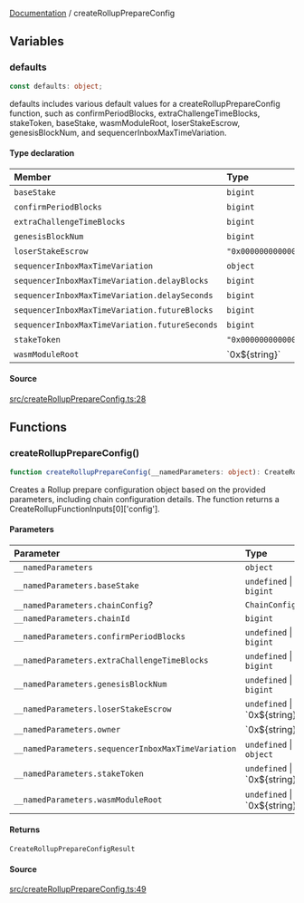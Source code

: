 [Documentation](README.md) / createRollupPrepareConfig

## Variables

### defaults

```ts
const defaults: object;
```

defaults includes various default values for a createRollupPrepareConfig
function, such as confirmPeriodBlocks, extraChallengeTimeBlocks, stakeToken,
baseStake, wasmModuleRoot, loserStakeEscrow, genesisBlockNum, and
sequencerInboxMaxTimeVariation.

#### Type declaration

| Member                                         | Type                                           | Value       |
| :--------------------------------------------- | :--------------------------------------------- | :---------- |
| `baseStake`                                    | `bigint`                                       | ...         |
| `confirmPeriodBlocks`                          | `bigint`                                       | ...         |
| `extraChallengeTimeBlocks`                     | `bigint`                                       | ...         |
| `genesisBlockNum`                              | `bigint`                                       | ...         |
| `loserStakeEscrow`                             | `"0x0000000000000000000000000000000000000000"` | zeroAddress |
| `sequencerInboxMaxTimeVariation`               | `object`                                       | ...         |
| `sequencerInboxMaxTimeVariation.delayBlocks`   | `bigint`                                       | ...         |
| `sequencerInboxMaxTimeVariation.delaySeconds`  | `bigint`                                       | ...         |
| `sequencerInboxMaxTimeVariation.futureBlocks`  | `bigint`                                       | ...         |
| `sequencerInboxMaxTimeVariation.futureSeconds` | `bigint`                                       | ...         |
| `stakeToken`                                   | `"0x0000000000000000000000000000000000000000"` | zeroAddress |
| `wasmModuleRoot`                               | \`0x$\{string\}\`                              | -           |

#### Source

[src/createRollupPrepareConfig.ts:28](https://github.com/anegg0/arbitrum-orbit-sdk/blob/763a3f41e7ea001cbb6fe81ac11cc794b4a0f94d/src/createRollupPrepareConfig.ts#L28)

## Functions

### createRollupPrepareConfig()

```ts
function createRollupPrepareConfig(__namedParameters: object): CreateRollupPrepareConfigResult;
```

Creates a Rollup prepare configuration object based on the provided
parameters, including chain configuration details. The function returns a
CreateRollupFunctionInputs[0]['config'].

#### Parameters

| Parameter                                          | Type                             |
| :------------------------------------------------- | :------------------------------- |
| `__namedParameters`                                | `object`                         |
| `__namedParameters.baseStake`                      | `undefined` \| `bigint`          |
| `__namedParameters.chainConfig`?                   | `ChainConfig`                    |
| `__namedParameters.chainId`                        | `bigint`                         |
| `__namedParameters.confirmPeriodBlocks`            | `undefined` \| `bigint`          |
| `__namedParameters.extraChallengeTimeBlocks`       | `undefined` \| `bigint`          |
| `__namedParameters.genesisBlockNum`                | `undefined` \| `bigint`          |
| `__namedParameters.loserStakeEscrow`               | `undefined` \| \`0x$\{string\}\` |
| `__namedParameters.owner`                          | \`0x$\{string\}\`                |
| `__namedParameters.sequencerInboxMaxTimeVariation` | `undefined` \| `object`          |
| `__namedParameters.stakeToken`                     | `undefined` \| \`0x$\{string\}\` |
| `__namedParameters.wasmModuleRoot`                 | `undefined` \| \`0x$\{string\}\` |

#### Returns

`CreateRollupPrepareConfigResult`

#### Source

[src/createRollupPrepareConfig.ts:49](https://github.com/anegg0/arbitrum-orbit-sdk/blob/763a3f41e7ea001cbb6fe81ac11cc794b4a0f94d/src/createRollupPrepareConfig.ts#L49)

